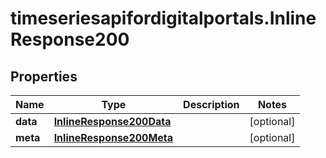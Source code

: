 # timeseriesapifordigitalportals.InlineResponse200

## Properties

Name | Type | Description | Notes
------------ | ------------- | ------------- | -------------
**data** | [**InlineResponse200Data**](InlineResponse200Data.md) |  | [optional] 
**meta** | [**InlineResponse200Meta**](InlineResponse200Meta.md) |  | [optional] 


